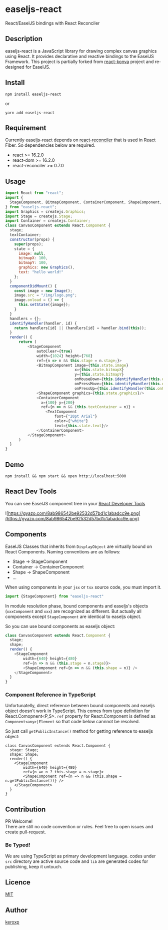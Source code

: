 # easeljs-react

React/EaselJS bindings with React Reconciler

## Description

easeljs-react is a JavaScript library for drawing complex canvas graphics using React.
It provides declarative and reactive bindings to the EaselJS Framework.
This project is partially forked from [react-konva](https://github.com/lavrton/react-konva) project and re-designed for EaselJS.

## Install

```
npm install easeljs-react
```

or

```
yarn add easeljs-react
```

## Requirement

Currently easeljs-react depends on [react-reconciler](https://github.com/facebook/react/tree/master/packages/react-reconciler) that is used in React Fiber. So dependencies below are required.

- react >= 16.2.0
- react-dom >= 16.2.0
- react-reconciler >= 0.7.0

## Usage

```JavaScript
import React from "react";
import {
  StageComponent, BitmapComponent, ContainerComponent, ShapeComponent, TextComponent
} from "easeljs-react";
import Graphics = createjs.Graphics;
import Stage = createjs.Stage;
import Container = createjs.Container;
class CanvasComponent extends React.Component {
  stage;
  textContainer;
  constructor(props) {
    super(props);
    state = {
      image: null,
      bitmapX: 100,
      bitmapY: 100,
      graphics: new Graphics(),
      text: "hello world!"
    };
  }
  componentDidMount() {
    const image = new Image();
    image.src = "/img/logo.png";  
    image.onload = () => {
      this.setState({image});            
    }
  }
  handlers = {};
  identifyHandler(handler, id) {
    return handlers[id] || (handlers[id] = handler.bind(this));
  }
  render() {
      return (
          <StageComponent
              autoClear={true}              
              width={1024} height={768}
              ref={n => n && this.stage = n.stage;}>
              <BitmapComponent image={this.state.image}
                               x={this.state.bitmapX}
                               y={this.state.bitmapY}
                               onMouseDown={this.identifyHandler(this.onDown,"onDown")}
                               onPressMove={this.identifyHandler(this.onMove,"onMove")}
                               onPressUp={this.identifyHandler(this.onUp,"onUp") />
              <ShapeComponent graphics={this.state.graphics}/>
              <ContainerComponent
                x={100} y={200}
                ref={n => n && (this.textContainer = n)} >
                  <TextComponent
                      font={"20pt Arial"}
                      color={"white"}
                      text={this.state.text}/>
              </ContainerComponent>
          </StageComponent>
      )
  }
}
```

## Demo

```
npm install && npm start && open http://localhost:5000
```

## React Dev Tools

You can see EaselJS component tree in your [React Developer Tools](https://chrome.google.com/webstore/detail/react-developer-tools/fmkadmapgofadopljbjfkapdkoienihi)

![https://gyazo.com/8ab986542be92532d57bd1c1abadcc9e.png](https://gyazo.com/8ab986542be92532d57bd1c1abadcc9e.png)

## Components

EaselJS Classes that inherits from `DisplayObject` are virtually bound on React Components. Naming conventions are as follows:

- Stage -> StageComponent
- Container -> ContainerComponent
- Shape -> ShapeComponent
- ...

When using components in your `jsx` or `tsx` source code, you must import it.

```js
import {StageComponent} from "easeljs-react"
```

In module resolution phase, bound components and easeljs's objects (`xxxComponent` and `xxx`) are recognized as different. But actually all components except `StageComponent` are identical to easeljs object.

So you can use bound components as easeljs object:

```js
class CanvasComponent extends React.Component {
  stage;
  shape;
  render() {
    <StageComponent
        width={640} height={480}
        ref={n => n && (this.stage = n.stage)}>
        <ShapeComponent ref={n => n && (this.shape = n)} />                       
    </StageComponent>
  }
}
```
### Component Reference in TypeScript

Unfortunatelly, direct reference between bound components and easeljs object doesn't work in TypeScript. This comes from type definition for React.Comopnent<P,S>. `ref` property for React.Component is defined as `Component<any>|Element` so that code below cannnot be resolved.

So just call `getPublicInstance()` method for getting reference to easeljs object:
```tsx
class CanvasComponent extends React.Component {
  stage: Stage;
  shape: Shape;
  render() {
    <StageComponent
        width={640} height={480}
        ref={n => n ? this.stage = n.stage}>
        <ShapeComponent ref={n => n && (this.shape = n.getPublicInstance())} />                       
    </StageComponent>
  }
}
```

## Contribution

PR Welcome!  
There are still no code convention or rules.
Feel free to open issues and create pull-request.

### Be Typed!
We are using TypeScript as primary development language. codes under `src` directory are active source code and `lib` are generated codes for publishing, keep it untouch.

## Licence

[MIT](https://github.com/tcnksm/tool/blob/master/LICENCE)

## Author

[keroxp](https://github.com/keroxp)
